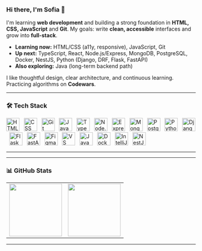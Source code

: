 ### Hi there, I'm Sofia 👋

I'm learning **web development** and building a strong foundation in **HTML, CSS, JavaScript** and **Git**.
My goals: write **clean, accessible** interfaces and grow into **full-stack**.

- **Learning now:** HTML/CSS (a11y, responsive), JavaScript, Git
- **Up next:** TypeScript, React, Node.js/Express, MongoDB, PostgreSQL, Docker, NestJS, Python (Django, DRF, Flask, FastAPI)
- **Also exploring:** Java (long-term backend path)

I like thoughtful design, clear architecture, and continuous learning.  
Practicing algorithms on **Codewars**.


---

### 🛠️ Tech Stack

<p align="left"> <img src="https://cdn.jsdelivr.net/gh/devicons/devicon/icons/html5/html5-original.svg" alt="HTML" title="HTML" width="35" height="35"/> &nbsp; <img src="https://cdn.jsdelivr.net/gh/devicons/devicon/icons/css3/css3-original.svg" alt="CSS" title="CSS" width="35" height="35"/> &nbsp; <img src="https://cdn.jsdelivr.net/gh/devicons/devicon/icons/git/git-original.svg" alt="Git" title="Git" width="35" height="35"/> &nbsp; <img src="https://cdn.jsdelivr.net/gh/devicons/devicon/icons/javascript/javascript-original.svg" alt="JavaScript" title="JavaScript" width="35" height="35"/> &nbsp; <img src="https://cdn.jsdelivr.net/gh/devicons/devicon/icons/typescript/typescript-original.svg" alt="TypeScript" title="TypeScript" width="35" height="35"/> &nbsp; <img src="https://cdn.jsdelivr.net/gh/devicons/devicon/icons/nodejs/nodejs-original.svg" alt="Node.js" title="Node.js" width="35" height="35"/> &nbsp; <picture> <source media="(prefers-color-scheme: dark)" srcset="https://cdn.simpleicons.org/express/FFFFFF"/> <source media="(prefers-color-scheme: light)" srcset="https://cdn.simpleicons.org/express/000000"/> <img src="https://cdn.simpleicons.org/express/000000" alt="Express" title="Express" width="35" height="35"/> </picture> &nbsp; <img src="https://cdn.jsdelivr.net/gh/devicons/devicon/icons/mongodb/mongodb-original.svg" alt="MongoDB" title="MongoDB" width="35" height="35"/> &nbsp; <img src="https://cdn.jsdelivr.net/gh/devicons/devicon/icons/postgresql/postgresql-original.svg" alt="PostgreSQL" title="PostgreSQL" width="35" height="35"/> &nbsp; <!-- Python --> <img src="https://cdn.jsdelivr.net/gh/devicons/devicon/icons/python/python-original.svg" alt="Python" title="Python" width="35" height="35"/> &nbsp; <img src="https://cdn.jsdelivr.net/gh/devicons/devicon/icons/django/django-plain.svg" alt="Django" title="Django" width="35" height="35"/> &nbsp; <img src="https://cdn.jsdelivr.net/gh/devicons/devicon/icons/flask/flask-original.svg" alt="Flask" title="Flask" width="35" height="35"/> &nbsp; <img src="https://cdn.jsdelivr.net/gh/devicons/devicon/icons/fastapi/fastapi-original.svg" alt="FastAPI" title="FastAPI" width="35" height="35"/> &nbsp; <!-- Tools --> <img src="https://cdn.jsdelivr.net/gh/devicons/devicon/icons/figma/figma-original.svg" alt="Figma" title="Figma" width="35" height="35"/> &nbsp; <img src="https://cdn.jsdelivr.net/gh/devicons/devicon/icons/vscode/vscode-original.svg" alt="VS Code" title="VS Code" width="35" height="35"/> &nbsp; <img src="https://cdn.jsdelivr.net/gh/devicons/devicon/icons/java/java-original.svg" alt="Java" title="Java" width="35" height="35"/> &nbsp; <img src="https://cdn.jsdelivr.net/gh/devicons/devicon/icons/docker/docker-original.svg" alt="Docker" title="Docker" width="35" height="35"/> &nbsp; <img src="https://cdn.jsdelivr.net/gh/devicons/devicon/icons/intellij/intellij-original.svg" alt="IntelliJ IDEA" title="IntelliJ IDEA" width="35" height="35"/> &nbsp; <img src="https://cdn.jsdelivr.net/gh/devicons/devicon/icons/nestjs/nestjs-plain.svg" alt="NestJS" title="NestJS" width="35" height="35"/> </p>

---
---

### 📊 GitHub Stats

<table><tr valign="top">
<td>
  <img src="https://github-readme-stats.vercel.app/api?username=SofiaKubo&show_icons=true&theme=tokyonight" height="140"/>
</td>
<td>
  <img src="https://github-readme-stats.vercel.app/api/top-langs/?username=SofiaKubo&layout=compact&theme=tokyonight" height="140"/>
</td>
</tr></table>

---
